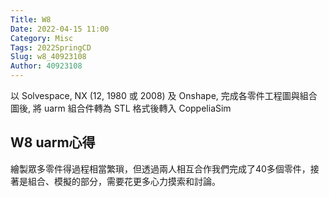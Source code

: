 ```yaml
---
Title: W8
Date: 2022-04-15 11:00
Category: Misc
Tags: 2022SpringCD
Slug: w8_40923108
Author: 40923108
---
```


以 Solvespace, NX (12, 1980 或 2008) 及 Onshape, 完成各零件工程圖與組合圖後, 將 uarm 組合件轉為 STL 格式後轉入 CoppeliaSim

<!-- PELICAN_END_SUMMARY -->

W8 uarm心得
----
繪製眾多零件得過程相當繁瑣，但透過兩人相互合作我們完成了40多個零件，接著是組合、模擬的部分，需要花更多心力摸索和討論。